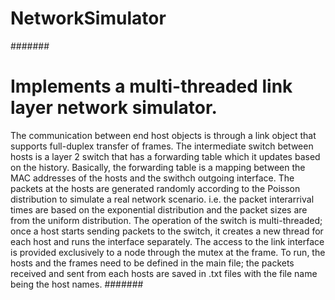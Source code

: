 # NetworkSimulator
#######
# Implements a multi-threaded link layer network simulator. 
The communication between end host objects is through a link object that supports full-duplex transfer of frames. 
The intermediate switch between hosts is a layer 2 switch that has a forwarding table which it updates based on the history. 
Basically, the forwarding table is a mapping between the MAC addresses of the hosts and the swithch outgoing interface.
The packets at the hosts are generated randomly according to the Poisson distribution to simulate a real network scenario. i.e.
the packet interarrival times are based on the exponential distribution and the packet sizes are from the uniform distribution. 
The operation of the switch is multi-threaded; once a host starts sending packets to the switch, it creates a new thread for each host and runs the interface separately. 
The access to the link interface is provided exclusively to a node through the mutex at the frame. 
To run, the hosts and the frames need to be defined in the main file; the packets received and sent from each hosts are saved in .txt 
files with the file name being the host names. 
#######
